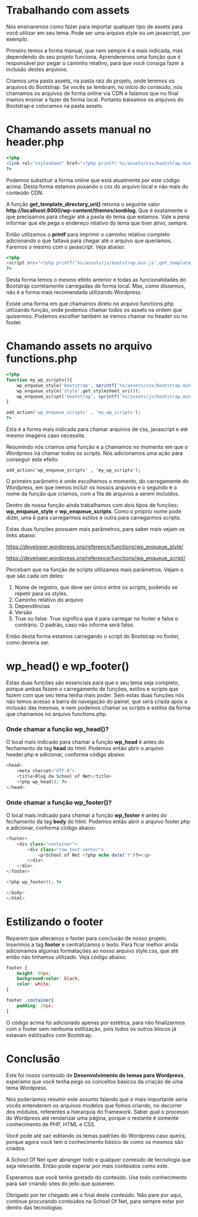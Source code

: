 # Trabalhando com assets

Nós ensinaremos como fazer para importar qualquer tipo de assets para você utilizar em seu tema. Pode ser uma arquivo style ou um javascript, por exemplo.

Primeiro temos a forma manual, que nem sempre é a mais indicada, mas dependendo do seu projeto funciona. Aprenderemos uma função que é responsável por pegar o caminho relativo, para que você consiga fazer a inclusão destes arquivos.

Criamos uma pasta assets, na pasta raiz do projeto, onde teremos os arquivos do Bootstrap. Se vocês se lembram, no início do conteúdo, nós chamamos os arquivos de forma online via CDN e falamos que no final iriamos ensinar a fazer de forma local. Portanto baixamos os arquivos do Bootstrap e colocamos na pasta assets.

# Chamando assets manual no header.php

```php
<?php
<link rel="stylesheet" href="<?php printf('%s/assets/css/bootstrap.min.css',get_template_directory_uri()); ?>">
?>
```

Podemos substituir a forma online que está atualmente por este código acima. Desta forma estamos puxando o css do arquivo local e não mais do conteúdo CDN.

A função **get_template_directory_uri()** retorna o seguinte valor **http://localhost:8000/wp-content/themes/sonblog**. Que é exatamente o que precisamos para chegar até a pasta do tema que estamos. Vale a pena informar que ele pega o endereço relativo do tema que tiver ativo, sempre.

Então utilizamos o **printf** para imprimir o caminho relativo completo adicionando o que faltava para chegar até o arquivo que queríamos. Faremos o mesmo com o javascript. Veja abaixo:

```php
<?php
<script src="<?php printf('%s/assets/js/bootstrap.min.js',get_template_directory_uri()); ?>"></script>
?>
```

Desta forma temos o mesmo efeito anterior e todas as funcionalidades do Bootstrap corretamente carregadas de forma local. Mas, como dissemos, não é a forma mais recomendada utilizando Wordpress.

Existe uma forma em que chamamos direto no arquivo functions.php utilizando função, onde podemos chamar todos os assets na ordem que quisermos. Podemos escolher também se iremos chamar no header ou no footer.

# Chamando assets no arquivo functions.php

```php
<?php
function my_wp_scripts(){
    wp_enqueue_style('bootstrap', sprintf('%s/assets/css/bootstrap.min.css',get_template_directory_uri()));
    wp_enqueue_style('style',get_stylesheet_uri());
    wp_enqueue_script('bootstrap', sprintf('%s/assets/js/bootstrap.min.js',get_template_directory_uri()),['jquery'],null,true);
}

add_action('wp_enqueue_scripts' , 'my_wp_scripts');
?>
```

Esta é a forma mais indicada para chamar arquivos de css, javascript e até mesmo imagens caso necessite.

Resumindo nós criamos uma função e a chamamos no momento em que o Wordpress irá chamar todos os scripts. Nós adicionamos uma ação para conseguir este efeito.

`add_action('wp_enqueue_scripts' , 'my_wp_scripts');`

O primeiro parâmetro é onde escolhemos o momento, do carregamente do Wordpress, em que iremos incluir os nossos arquivos e o segundo é o nome da função que criamos, com a fila de arquivos a serem incluídos.

Dentro de nossa função ainda trabalhamos com dois tipos de funções: **wp\_enqueue\_style** e **wp\_enqueue_scripts**. Como o próprio nome pode dizer, uma é para carregarmos estilos e outra para carregarmos scripts.

Estas duas funções possuem mais parâmetros, para saber mais vejam os links abaixo:

<https://developer.wordpress.org/reference/functions/wp_enqueue_style/>

<https://developer.wordpress.org/reference/functions/wp_enqueue_script/>

Percebam que na função de scripts utilizamos mais parâmetros. Vejam o que são cada um deles:

1. Nome de registro, que deve ser único entre os scripts, podendo se repetir para os styles.
2. Caminho relativo do arquivo
3. Dependências
4. Versão
5. True ou false. True significa que é para carregar no footer e false o contrário. O padrão, caso não informe será false.

Então desta forma estamos carregando o script do Bootstrap no footer, como deveria ser.

# wp\_head() e wp_footer()

Estas duas funções são essenciais para que o seu tema seja completo, porque ambas fazem o carregamento de funções, estilos e scripts que fazem com que seu tema tenha mais poder. Sem estas duas funções nós não temos acesso a barra de navegação do painel, que será criada após a inclusão das mesmas, e nem podemos chamar os scripts e estilos da forma que chamamos no arquivo functions.php.

### Onde chamar a função wp\_head()?

O local mais indicado para chamar a função **wp_head** é antes do fechamento da tag **head** do html. Podemos então abrir o arquivo header.php e adicionar, conforma código abaixo:

```php
<head>
    <meta charset="UTF-8">
    <title>Blog da School of Net</title>
    <?php wp_head(); ?>
</head>
```

### Onde chamar a função wp_footer()?

O local mais indicado para chamar a função **wp_footer** é antes do fechamento da tag **body** do html. Podemos então abrir o arquivo footer.php e adicionar, conforma código abaixo:

```php
<footer>
    <div class="container">
        <div class="row text-center">
            <p>School of Net <?php echo date('Y')?></p>
        </div>
    </div>
</footer>

<?php wp_footer(); ?>

</body>
</html>
```

# Estilizando o footer

Reparem que alteramos o footer para conclusão de nosso projeto. Inserimos a tag **footer** e centralizamos o texto. Para ficar melhor ainda adicionamos algumas formatações ao nosso arquivo style.css, que até então não tínhamos utilizado. Veja código abaixo:

```css
footer {
    height: 60px;
    background-color: black;
    color: white;
}

footer .container{
    padding: 20px;
}
```

O código acima foi adicionado apenas por estética, para não finalizarmos com o footer sem nenhuma estilização, pois todos os outros blocos já estavam estilizados com Bootstrap.

# Conclusão

Este foi nosso conteúdo de **Desenvolvimento de temas para Wordpress**, esperamo que você tenha pego os conceitos básicos da criação de uma tema Wordpress.

Nós poderíamos resumir este assunto falando que o mais importante seria vocês entenderem os arquivos modelos que fomos criando, no decorrer dos módulos, referentes a hierarquia do framework. Saber qual o processo do Wordpress até renderizar uma página, porque o restante é somente conhecimento de PHP, HTML e CSS.

Você pode até sair editando os temas padrões do Wordpress caso queira, porque agora você tem o conhecimento básico de como os mesmos são criados.

A School Of Net quer abranger todo e qualquer conteúdo de tecnologia que seja relevante. Então pode esperar por mais conteúdos como este.

Esperamos que você tenha gostado do conteúdo. Use todo conhecimento para sair criando sites do jeito que quiserem.

Obrigado por ter chegado até o final deste conteúdo. Não pare por aqui, continue procurando conteúdos na School Of Net, para sempre estar por dentro das tecnologias.